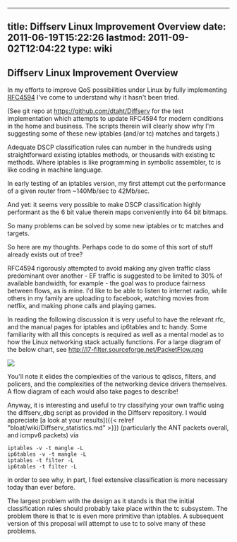 
---
title: Diffserv Linux Improvement Overview
date: 2011-06-19T15:22:26
lastmod: 2011-09-02T12:04:22
type: wiki
---
Diffserv Linux Improvement Overview
-----------------------------------

In my efforts to improve QoS possibilities under Linux by fully
implementing [RFC4594](http://tools.ietf.org/html/rfc4594) I've come to
understand why it hasn't been tried.

(See git repo at https://github.com/dtaht/Diffserv for the test
implementation which attempts to update RFC4594 for modern conditions in
the home and business. The scripts therein will clearly show why I'm
suggesting some of these new iptables (and/or tc) matches and targets.)

Adequate DSCP classification rules can number in the hundreds using
straightforward existing iptables methods, or thousands with existing tc
methods. Where iptables is like programming in symbolic assembler, tc is
like coding in machine language.

In early testing of an iptables version, my first attempt cut the
performance of a given router from \~140Mb/sec to 42Mb/sec.

And yet: it seems very possible to make DSCP classification highly
performant as the 6 bit value therein maps conveniently into 64 bit
bitmaps.

So many problems can be solved by some new iptables or tc matches and
targets.

So here are my thoughts. Perhaps code to do some of this sort of stuff
already exists out of tree?

RFC4594 rigorously attempted to avoid making any given traffic class
predominant over another - EF traffic is suggested to be limited to 30%
of available bandwidth, for example - the goal was to produce fairness
between flows, as is mine. I'd like to be able to listen to internet
radio, while others in my family are uploading to facebook, watching
movies from netflix, and making phone calls and playing games.

In reading the following discussion it is very useful to have the
relevant rfc, and the manual pages for iptables and ip6tables and tc
handy. Some familiarity with all this concepts is required as well as a
mental model as to how the Linux networking stack actually functions.
For a large diagram of the below chart, see
http://l7-filter.sourceforge.net/PacketFlow.png

![](http://l7-filter.sourceforge.net/PacketFlow.png)

You'll note it elides the complexities of the various tc qdiscs,
filters, and policers, and the complexities of the networking device
drivers themselves. A flow diagram of each would also take pages to
describe!

Anyway, it is interesting and useful to try classifying your own traffic
using the diffserv\_dbg script as provided in the Diffserv repository. I
would appreciate [a look at your results]({{< relref "bloat/wiki/Diffserv_statistics.md" >}})
(particularly the ANT packets overall, and icmpv6 packets) via

    iptables -v -t mangle -L
    ip6tables -v -t mangle -L 
    iptables -t filter -L
    ip6tables -t filter -L

in order to see why, in part, I feel extensive classification is more
necessary today than ever before.

The largest problem with the design as it stands is that the initial
classification rules should probably take place within the tc subsystem.
The problem there is that tc is even more primitive than iptables. A
subsequent version of this proposal will attempt to use tc to solve many
of these problems.
